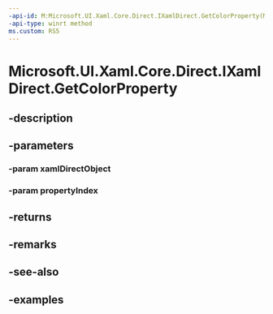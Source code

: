 ```yaml
---
-api-id: M:Microsoft.UI.Xaml.Core.Direct.IXamlDirect.GetColorProperty(Microsoft.UI.Xaml.Core.Direct.XamlDirectObject,Microsoft.UI.Xaml.Core.Direct.XamlPropertyIndex)
-api-type: winrt method
ms.custom: RS5
---
```


<!-- Method syntax.
public Color IXamlDirect.GetColorProperty(XamlDirectObject xamlDirectObject, XamlPropertyIndex propertyIndex)
-->

# Microsoft.UI.Xaml.Core.Direct.IXamlDirect.GetColorProperty

## -description

## -parameters
### -param xamlDirectObject

### -param propertyIndex

## -returns

## -remarks

## -see-also

## -examples

